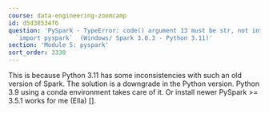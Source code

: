 ```yaml
---
course: data-engineering-zoomcamp
id: d5d38534f6
question: 'PySpark - TypeError: code() argument 13 must be str, not int  , while executing
  `import pyspark`  (Windows/ Spark 3.0.3 - Python 3.11)'
section: 'Module 5: pyspark'
sort_order: 3330
---
```


This is because Python 3.11 has some inconsistencies with such an old version of Spark. The solution is a downgrade in the Python version. Python 3.9 using a conda environment takes care of it. Or install newer PySpark >= 3.5.1 works for me (Ella) [].

